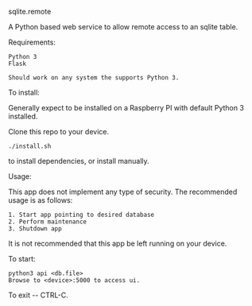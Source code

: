 sqlite.remote

A Python based web service to allow remote access to an sqlite table.

Requirements: 

    Python 3
    Flask
    
    Should work on any system the supports Python 3. 
    

To install:

Generally expect to be installed on a Raspberry PI with default Python 3 installed. 

Clone this repo to your device. 
    
    ./install.sh 

to install dependencies, or install manually. 

Usage:

This app does not implement any type of security. 
The recommended usage is as follows:
    
    1. Start app pointing to desired database
    2. Perform maintenance
    3. Shutdown app
    
It is not recommended that this app be left running on your device. 

 To start:
  
    python3 api <db.file> 
    Browse to <device>:5000 to access ui. 

To exit -- CTRL-C. 